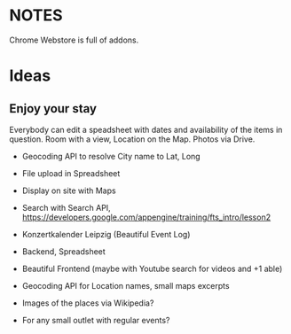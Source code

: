 NOTES
=====

Chrome Webstore is full of addons.

Ideas
=====

Enjoy your stay
---------------

Everybody can edit a speadsheet with dates and availability
of the items in question. Room with a view, Location on the Map. Photos via
Drive.

* Geocoding API to resolve City name to Lat, Long
* File upload in Spreadsheet
* Display on site with Maps
* Search with Search API, https://developers.google.com/appengine/training/fts_intro/lesson2


* Konzertkalender Leipzig (Beautiful Event Log)
* Backend, Spreadsheet
* Beautiful Frontend (maybe with Youtube search for videos and +1 able)
* Geocoding API for Location names, small maps excerpts
* Images of the places via Wikipedia?

* For any small outlet with regular events?

